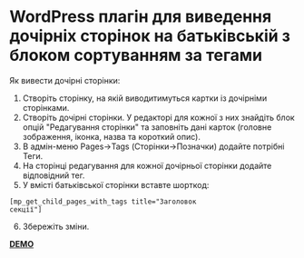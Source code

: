 # WordPress плагін для виведення дочірніх сторінок на батьківській з блоком сортуванням за тегами

Як вивести дочірні сторінки:

1. Створіть сторінку, на якій виводитимуться картки із дочірніми сторінками.
2. Створіть дочірні сторінки. У редакторі для кожної з них знайдіть блок опцій "Редагування сторінки" та заповніть дані карток (головне зображення, іконка, назва та короткий опис). 
3. В адмін-меню Pages->Tags (Сторінки->Позначки) додайте потрібні Теги.
4. На сторінці редагування для кожної дочірньої сторінки додайте відповідний тег.
5. У вмісті батьківської сторінки вставте шорткод:

<code>[mp_get_child_pages_with_tags title="Заголовок секції"]</code>

6. Збережіть зміни.

<a href="https://dev.petrov.net.ua/cases/" target="_blank"><b>DEMO</b></a>
